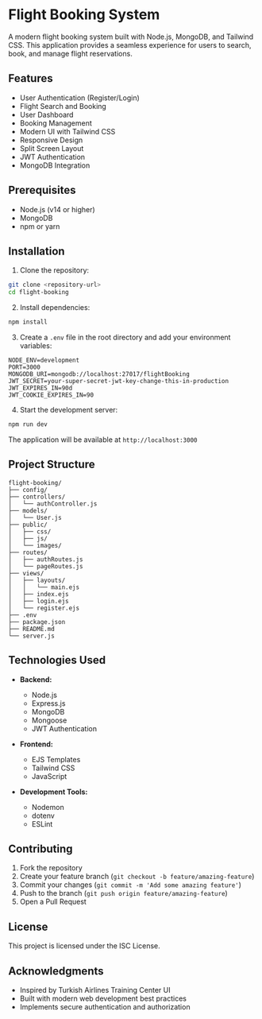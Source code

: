 # Flight Booking System

A modern flight booking system built with Node.js, MongoDB, and Tailwind CSS. This application provides a seamless experience for users to search, book, and manage flight reservations.

## Features

- User Authentication (Register/Login)
- Flight Search and Booking
- User Dashboard
- Booking Management
- Modern UI with Tailwind CSS
- Responsive Design
- Split Screen Layout
- JWT Authentication
- MongoDB Integration

## Prerequisites

- Node.js (v14 or higher)
- MongoDB
- npm or yarn

## Installation

1. Clone the repository:
```bash
git clone <repository-url>
cd flight-booking
```

2. Install dependencies:
```bash
npm install
```

3. Create a `.env` file in the root directory and add your environment variables:
```env
NODE_ENV=development
PORT=3000
MONGODB_URI=mongodb://localhost:27017/flightBooking
JWT_SECRET=your-super-secret-jwt-key-change-this-in-production
JWT_EXPIRES_IN=90d
JWT_COOKIE_EXPIRES_IN=90
```

4. Start the development server:
```bash
npm run dev
```

The application will be available at `http://localhost:3000`

## Project Structure

```
flight-booking/
├── config/
├── controllers/
│   └── authController.js
├── models/
│   └── User.js
├── public/
│   ├── css/
│   ├── js/
│   └── images/
├── routes/
│   ├── authRoutes.js
│   └── pageRoutes.js
├── views/
│   ├── layouts/
│   │   └── main.ejs
│   ├── index.ejs
│   ├── login.ejs
│   └── register.ejs
├── .env
├── package.json
├── README.md
└── server.js
```

## Technologies Used

- **Backend:**
  - Node.js
  - Express.js
  - MongoDB
  - Mongoose
  - JWT Authentication

- **Frontend:**
  - EJS Templates
  - Tailwind CSS
  - JavaScript

- **Development Tools:**
  - Nodemon
  - dotenv
  - ESLint

## Contributing

1. Fork the repository
2. Create your feature branch (`git checkout -b feature/amazing-feature`)
3. Commit your changes (`git commit -m 'Add some amazing feature'`)
4. Push to the branch (`git push origin feature/amazing-feature`)
5. Open a Pull Request

## License

This project is licensed under the ISC License.

## Acknowledgments

- Inspired by Turkish Airlines Training Center UI
- Built with modern web development best practices
- Implements secure authentication and authorization 